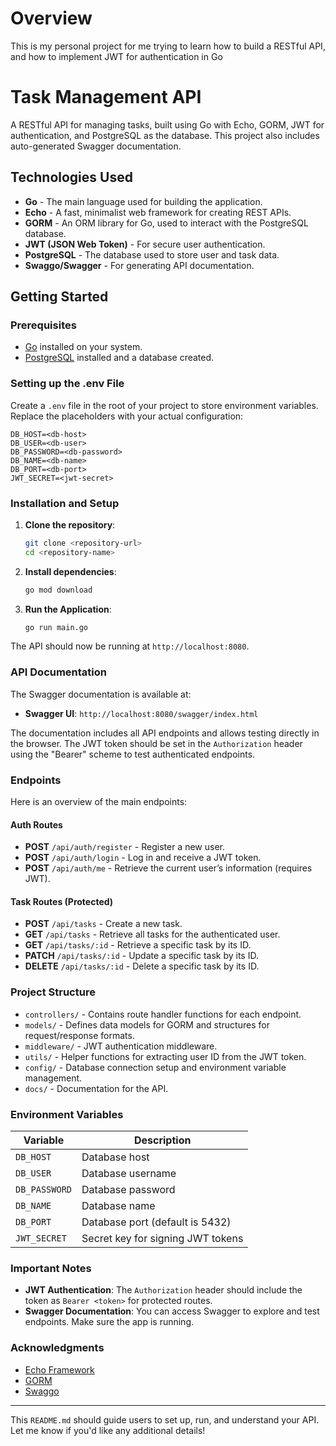 # Overview

This is my personal project for me trying to learn how to build a RESTful API, and how to implement JWT for authentication in Go

# Task Management API

A RESTful API for managing tasks, built using Go with Echo, GORM, JWT for authentication, and PostgreSQL as the database. This project also includes auto-generated Swagger documentation.

## Technologies Used

- **Go** - The main language used for building the application.
- **Echo** - A fast, minimalist web framework for creating REST APIs.
- **GORM** - An ORM library for Go, used to interact with the PostgreSQL database.
- **JWT (JSON Web Token)** - For secure user authentication.
- **PostgreSQL** - The database used to store user and task data.
- **Swaggo/Swagger** - For generating API documentation.

## Getting Started

### Prerequisites

- [Go](https://golang.org/doc/install) installed on your system.
- [PostgreSQL](https://www.postgresql.org/download/) installed and a database created.

### Setting up the .env File

Create a `.env` file in the root of your project to store environment variables. Replace the placeholders with your actual configuration:

```plaintext
DB_HOST=<db-host>
DB_USER=<db-user>
DB_PASSWORD=<db-password>
DB_NAME=<db-name>
DB_PORT=<db-port>
JWT_SECRET=<jwt-secret>
```

### Installation and Setup

1. **Clone the repository**:
   ```bash
   git clone <repository-url>
   cd <repository-name>
   ```

2. **Install dependencies**:
   ```bash
   go mod download
   ```

3. **Run the Application**:
   ```bash
   go run main.go
   ```

The API should now be running at `http://localhost:8080`.

### API Documentation

The Swagger documentation is available at:

- **Swagger UI**: `http://localhost:8080/swagger/index.html`

The documentation includes all API endpoints and allows testing directly in the browser. The JWT token should be set in the `Authorization` header using the "Bearer" scheme to test authenticated endpoints.

### Endpoints

Here is an overview of the main endpoints:

#### Auth Routes
- **POST** `/api/auth/register` - Register a new user.
- **POST** `/api/auth/login` - Log in and receive a JWT token.
- **POST** `/api/auth/me` - Retrieve the current user’s information (requires JWT).

#### Task Routes (Protected)
- **POST** `/api/tasks` - Create a new task.
- **GET** `/api/tasks` - Retrieve all tasks for the authenticated user.
- **GET** `/api/tasks/:id` - Retrieve a specific task by its ID.
- **PATCH** `/api/tasks/:id` - Update a specific task by its ID.
- **DELETE** `/api/tasks/:id` - Delete a specific task by its ID.

### Project Structure

- `controllers/` - Contains route handler functions for each endpoint.
- `models/` - Defines data models for GORM and structures for request/response formats.
- `middleware/` - JWT authentication middleware.
- `utils/` - Helper functions for extracting user ID from the JWT token.
- `config/` - Database connection setup and environment variable management.
- `docs/` - Documentation for the API.

### Environment Variables

| Variable      | Description                             |
|---------------|-----------------------------------------|
| `DB_HOST`     | Database host                           |
| `DB_USER`     | Database username                       |
| `DB_PASSWORD` | Database password                       |
| `DB_NAME`     | Database name                           |
| `DB_PORT`     | Database port (default is 5432)         |
| `JWT_SECRET`  | Secret key for signing JWT tokens       |

### Important Notes

- **JWT Authentication**: The `Authorization` header should include the token as `Bearer <token>` for protected routes.
- **Swagger Documentation**: You can access Swagger to explore and test endpoints. Make sure the app is running.

### Acknowledgments

- [Echo Framework](https://echo.labstack.com/)
- [GORM](https://gorm.io/)
- [Swaggo](https://github.com/swaggo/swag)

--- 

This `README.md` should guide users to set up, run, and understand your API. Let me know if you'd like any additional details!